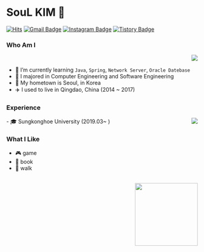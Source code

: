 # SouL KIM 🙂
[![Hits](https://hits.seeyoufarm.com/api/count/incr/badge.svg?url=https%3A%2F%2Fgithub.com%2FSOLokill&count_bg=%23EB8B10&title_bg=%23684327&icon=&icon_color=%23E7E7E7&title=VISIT&edge_flat=false)](https://github.com/SOLokill) 
[![Gmail Badge](https://img.shields.io/badge/Gmail-D14836?style=flat&logo=Gmail&logoColor=white)](mailto:shuai1593@gmail.com) 
[![Instagram Badge](https://img.shields.io/badge/Instagram-9c38d1?style=flat&logo=Instagram&logoColor=white)](https://www.instagram.com/rooroo0080) 
[![Tistory Badge](https://img.shields.io/badge/Tech%20Blog-555263?style=flat&logoColor=white)](https://shuai1593.tistory.com/)

  
### Who Am I

<img align='right' src="https://github-readme-stats.vercel.app/api/top-langs/?username=SOLokill&layout=compact&title_color=white">

<br>

- 🌱 I’m currently learning `Java`, `Spring`, `Network Server`, `Oracle Datebase`
- 🥇 I majored in Computer Engineering and Software Engineering
- 🚅 My hometown is Seoul, in Korea
- :airplane: I used to live in Qingdao, China (2014 ~ 2017)

### Experience
<img align='right' src="http://mazassumnida.wtf/api/v2/generate_badge?boj=shuai1593">
- 🎓 Sungkonghoe University (2019.03~ )


<br>

### What I Like


- :video_game: game
- :book: book
- :walking: walk

<br>
<img align='right' src="https://github-readme-stats.vercel.app/api?username=SOLokill" height="165">


